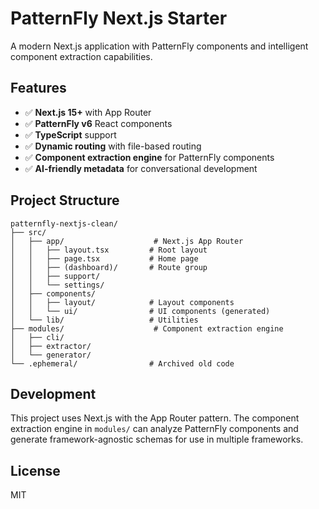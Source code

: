 # PatternFly Next.js Starter

A modern Next.js application with PatternFly components and intelligent component extraction capabilities.

## Features

- ✅ **Next.js 15+** with App Router
- ✅ **PatternFly v6** React components
- ✅ **TypeScript** support
- ✅ **Dynamic routing** with file-based routing
- ✅ **Component extraction engine** for PatternFly components
- ✅ **AI-friendly metadata** for conversational development

## Project Structure

```
patternfly-nextjs-clean/
├── src/
│   ├── app/                    # Next.js App Router
│   │   ├── layout.tsx         # Root layout
│   │   ├── page.tsx           # Home page
│   │   ├── (dashboard)/       # Route group
│   │   ├── support/
│   │   └── settings/
│   ├── components/
│   │   ├── layout/            # Layout components
│   │   └── ui/                # UI components (generated)
│   └── lib/                   # Utilities
├── modules/                    # Component extraction engine
│   ├── cli/
│   ├── extractor/
│   └── generator/
└── .ephemeral/                # Archived old code
```

## Development

This project uses Next.js with the App Router pattern. The component extraction engine in `modules/` can analyze PatternFly components and generate framework-agnostic schemas for use in multiple frameworks.

## License

MIT
